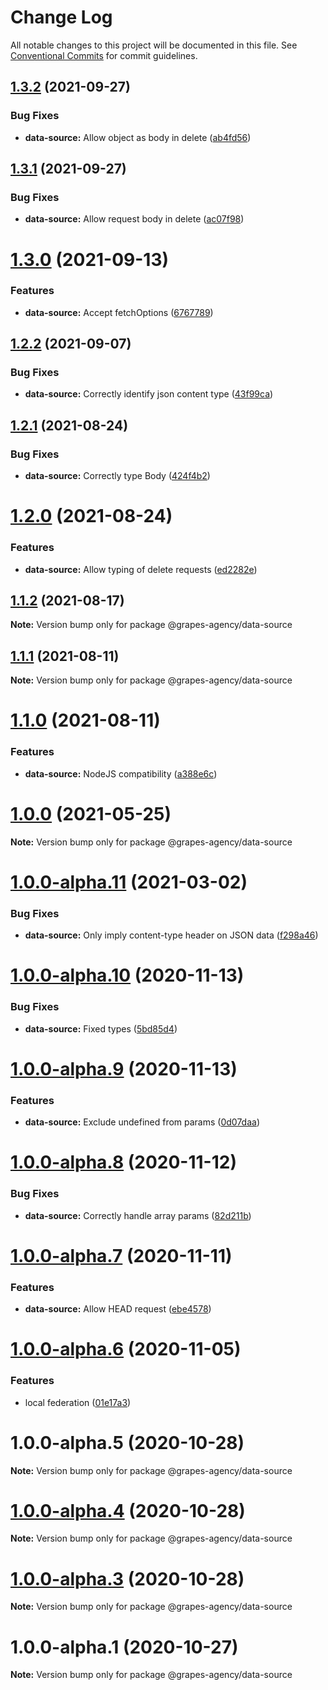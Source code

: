 # Change Log

All notable changes to this project will be documented in this file.
See [Conventional Commits](https://conventionalcommits.org) for commit guidelines.

## [1.3.2](https://github.com/grapes-agency/graphql/compare/@grapes-agency/data-source@1.3.1...@grapes-agency/data-source@1.3.2) (2021-09-27)


### Bug Fixes

* **data-source:** Allow object as body in delete ([ab4fd56](https://github.com/grapes-agency/graphql/commit/ab4fd5623b4a11ae7cdfad6808e035556ed04713))





## [1.3.1](https://github.com/grapes-agency/graphql/compare/@grapes-agency/data-source@1.3.0...@grapes-agency/data-source@1.3.1) (2021-09-27)


### Bug Fixes

* **data-source:** Allow request body in delete ([ac07f98](https://github.com/grapes-agency/graphql/commit/ac07f98f8d770b97464b82e35b171afc013918a7))





# [1.3.0](https://github.com/grapes-agency/graphql/compare/@grapes-agency/data-source@1.2.2...@grapes-agency/data-source@1.3.0) (2021-09-13)


### Features

* **data-source:** Accept fetchOptions ([6767789](https://github.com/grapes-agency/graphql/commit/6767789b71bb182dcf513e5dc2c858003027e7d2))





## [1.2.2](https://github.com/grapes-agency/graphql/compare/@grapes-agency/data-source@1.2.1...@grapes-agency/data-source@1.2.2) (2021-09-07)


### Bug Fixes

* **data-source:** Correctly identify json content type ([43f99ca](https://github.com/grapes-agency/graphql/commit/43f99ca2198259a92173944ec19f801620c0e321))





## [1.2.1](https://github.com/grapes-agency/graphql/compare/@grapes-agency/data-source@1.2.0...@grapes-agency/data-source@1.2.1) (2021-08-24)


### Bug Fixes

* **data-source:** Correctly type Body ([424f4b2](https://github.com/grapes-agency/graphql/commit/424f4b2b6af0763d3b640e69e484db7d3c9af08f))





# [1.2.0](https://github.com/grapes-agency/graphql/compare/@grapes-agency/data-source@1.1.2...@grapes-agency/data-source@1.2.0) (2021-08-24)


### Features

* **data-source:** Allow typing of delete requests ([ed2282e](https://github.com/grapes-agency/graphql/commit/ed2282e9162888b3e2c31e5c0e61a06ca500c61c))





## [1.1.2](https://github.com/grapes-agency/graphql/compare/@grapes-agency/data-source@1.1.1...@grapes-agency/data-source@1.1.2) (2021-08-17)

**Note:** Version bump only for package @grapes-agency/data-source





## [1.1.1](https://github.com/grapes-agency/graphql/compare/@grapes-agency/data-source@1.1.0...@grapes-agency/data-source@1.1.1) (2021-08-11)

**Note:** Version bump only for package @grapes-agency/data-source





# [1.1.0](https://github.com/grapes-agency/graphql/compare/@grapes-agency/data-source@1.0.0...@grapes-agency/data-source@1.1.0) (2021-08-11)


### Features

* **data-source:** NodeJS compatibility ([a388e6c](https://github.com/grapes-agency/graphql/commit/a388e6c802029217e177e4dcb7562807cd63000d))





# [1.0.0](https://github.com/grapes-agency/graphql/compare/@grapes-agency/data-source@1.0.0-alpha.11...@grapes-agency/data-source@1.0.0) (2021-05-25)

**Note:** Version bump only for package @grapes-agency/data-source





# [1.0.0-alpha.11](https://github.com/grapes-agency/graphql/compare/@grapes-agency/data-source@1.0.0-alpha.10...@grapes-agency/data-source@1.0.0-alpha.11) (2021-03-02)


### Bug Fixes

* **data-source:** Only imply content-type header on JSON data ([f298a46](https://github.com/grapes-agency/graphql/commit/f298a462d23d9f8439e778e4ec347f954fe0ac00))





# [1.0.0-alpha.10](https://github.com/grapes-agency/graphql/compare/@grapes-agency/data-source@1.0.0-alpha.9...@grapes-agency/data-source@1.0.0-alpha.10) (2020-11-13)


### Bug Fixes

* **data-source:** Fixed types ([5bd85d4](https://github.com/grapes-agency/graphql/commit/5bd85d411b302269e4c672760de5ad70da35992b))





# [1.0.0-alpha.9](https://github.com/grapes-agency/graphql/compare/@grapes-agency/data-source@1.0.0-alpha.8...@grapes-agency/data-source@1.0.0-alpha.9) (2020-11-13)


### Features

* **data-source:** Exclude undefined from params ([0d07daa](https://github.com/grapes-agency/graphql/commit/0d07daa81976326291182b684aed60ba136c020b))





# [1.0.0-alpha.8](https://github.com/grapes-agency/graphql/compare/@grapes-agency/data-source@1.0.0-alpha.7...@grapes-agency/data-source@1.0.0-alpha.8) (2020-11-12)


### Bug Fixes

* **data-source:** Correctly handle array params ([82d211b](https://github.com/grapes-agency/graphql/commit/82d211be9e7314dea9bda13f56caf06a40d2b0ff))





# [1.0.0-alpha.7](https://github.com/grapes-agency/graphql/compare/@grapes-agency/data-source@1.0.0-alpha.6...@grapes-agency/data-source@1.0.0-alpha.7) (2020-11-11)


### Features

* **data-source:** Allow HEAD request ([ebe4578](https://github.com/grapes-agency/graphql/commit/ebe45787601635ed16dfa06d335fd82bda774873))





# [1.0.0-alpha.6](https://github.com/grapes-agency/graphql/compare/@grapes-agency/data-source@1.0.0-alpha.5...@grapes-agency/data-source@1.0.0-alpha.6) (2020-11-05)


### Features

* local federation ([01e17a3](https://github.com/grapes-agency/graphql/commit/01e17a3d5d64910592e87444a72f029bc8c6d8d5))





# 1.0.0-alpha.5 (2020-10-28)

**Note:** Version bump only for package @grapes-agency/data-source





# [1.0.0-alpha.4](https://github.com/grapes-agency/graphql/compare/@grapes-agency/data-source@1.0.0-alpha.3...@grapes-agency/data-source@1.0.0-alpha.4) (2020-10-28)

**Note:** Version bump only for package @grapes-agency/data-source





# [1.0.0-alpha.3](https://github.com/grapes-agency/graphql/compare/@grapes-agency/data-source@1.0.0-alpha.2...@grapes-agency/data-source@1.0.0-alpha.3) (2020-10-28)

**Note:** Version bump only for package @grapes-agency/data-source





# 1.0.0-alpha.1 (2020-10-27)

**Note:** Version bump only for package @grapes-agency/data-source
